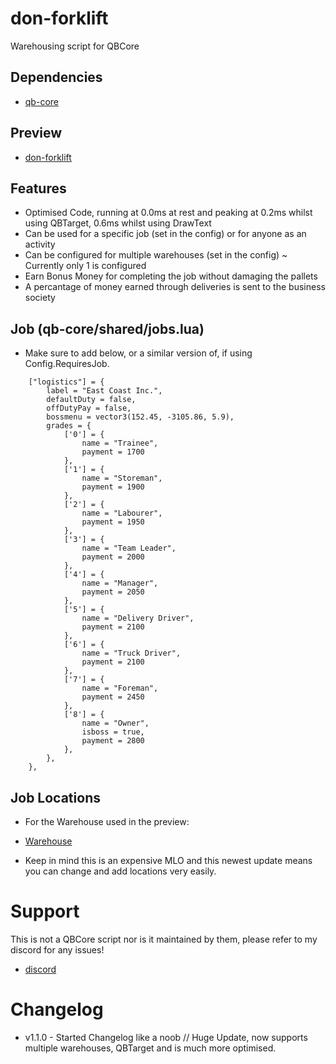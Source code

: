 # don-forklift
Warehousing script for QBCore

## Dependencies
- [qb-core](https://github.com/qbcore-framework/qb-core)

## Preview
- [don-forklift](https://youtu.be/_WErvl12J_w)

## Features
- Optimised Code, running at 0.0ms at rest and peaking at 0.2ms whilst using QBTarget, 0.6ms whilst using DrawText
- Can be used for a specific job (set in the config) or for anyone as an activity
- Can be configured for multiple warehouses (set in the config) ~ Currently only 1 is configured
- Earn Bonus Money for completing the job without damaging the pallets
- A percantage of money earned through deliveries is sent to the business society

## Job (qb-core/shared/jobs.lua)
- Make sure to add below, or a similar version of, if using Config.RequiresJob.

```
	["logistics"] = { 
        label = "East Coast Inc.",
        defaultDuty = false,
		offDutyPay = false,
		bossmenu = vector3(152.45, -3105.86, 5.9),
        grades = {
            ['0'] = {
                name = "Trainee",
                payment = 1700
            },
            ['1'] = {
                name = "Storeman",
                payment = 1900
            },
            ['2'] = {
                name = "Labourer",
                payment = 1950
            },
            ['3'] = {
                name = "Team Leader",
                payment = 2000
            },
            ['4'] = {
                name = "Manager",
                payment = 2050
            },
            ['5'] = {
                name = "Delivery Driver",
                payment = 2100
			},	
            ['6'] = {
                name = "Truck Driver",
                payment = 2100
            },
            ['7'] = {
                name = "Foreman",
                payment = 2450
            },
            ['8'] = {
                name = "Owner",
				isboss = true,
                payment = 2800
            },
        },   
    },
```

## Job Locations

- For the Warehouse used in the preview:

- [Warehouse](https://ultrunz.com/store/warehouse)

- Keep in mind this is an expensive MLO and this newest update means you can change and add locations very easily.

# Support

This is not a QBCore script nor is it maintained by them, please refer to my discord for any issues! 
- [discord](https://discord.gg/tVA58nbBuk)

# Changelog

- v1.1.0 - Started Changelog like a noob // Huge Update, now supports multiple warehouses, QBTarget and is much more optimised.

